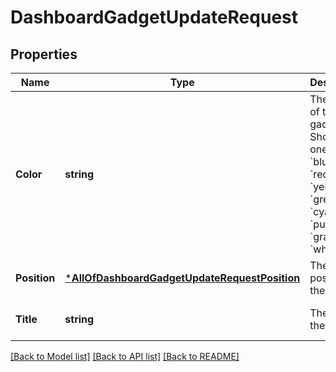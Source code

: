 # DashboardGadgetUpdateRequest

## Properties
Name | Type | Description | Notes
------------ | ------------- | ------------- | -------------
**Color** | **string** | The color of the gadget. Should be one of &#x60;blue&#x60;, &#x60;red&#x60;, &#x60;yellow&#x60;, &#x60;green&#x60;, &#x60;cyan&#x60;, &#x60;purple&#x60;, &#x60;gray&#x60;, or &#x60;white&#x60;. | [optional] [default to null]
**Position** | [***AllOfDashboardGadgetUpdateRequestPosition**](AllOfDashboardGadgetUpdateRequestPosition.md) | The position of the gadget. | [optional] [default to null]
**Title** | **string** | The title of the gadget. | [optional] [default to null]

[[Back to Model list]](../README.md#documentation-for-models) [[Back to API list]](../README.md#documentation-for-api-endpoints) [[Back to README]](../README.md)

